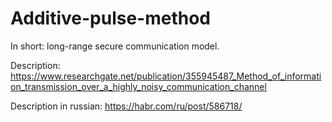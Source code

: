 # Additive-pulse-method
In short: long-range secure communication model. 

Description: https://www.researchgate.net/publication/355945487_Method_of_information_transmission_over_a_highly_noisy_communication_channel

Description in russian: https://habr.com/ru/post/586718/
